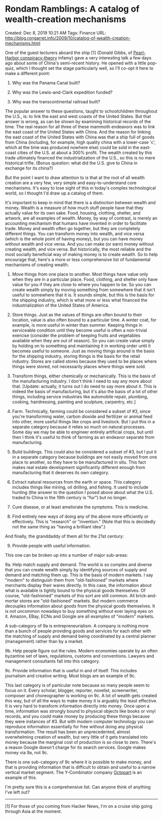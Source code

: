 # Rondam Ramblings: A catalog of wealth-creation mechanisms

Created: Dec 8, 2019 10:21 AM
Tags: Finance
URL: http://blog.rongarret.info/2009/10/catalog-of-wealth-creation-mechanisms.html

One of the guest lecturers aboard the ship [1] (Donald Gibbs, of [Pearl-Harbor conspiracy-theory](http://rondam.blogspot.com/2009/10/pearl-harbor-truthers-rejoice.html) infamy) gave a very interesting talk a few days ago about some of China's semi-recent history. He opened with a little pop-quiz, which I thought set the stage particularly well, so I'll co-opt it here to make a different point:

1. Why was the Panama Canal built?

2. Why was the Lewis-and-Clark expedition funded?

3. Why was the transcontinental railroad built?

The popular answer to these questions, taught to schoolchildren throughout the U.S., is: to link the east and west coasts of the United States. But that answer is wrong, as can be shown by examining historical records of the time. The real reason for all three of these mammoth endeavors was to link the east coast of the United States with China. And the reason for linking the east coast of the United States with China was that a ship full of goods from China (including, for example, high quality china with a lower-case 'c', which at the time was produced nowhere else) could be sold in the east-coast cities of the U.S. at about a 300% profit. The wealth created by this trade ultimately financed the industrialization of the U.S., so this is no mere historical trifle. (Bonus question: what did the U.S. give to China in exchange for its china?)

But the point I want to draw attention to is that at the root of all wealth creation are a very few, very simple and easy-to-understand core mechanisms. It's easy to lose sight of this in today's complex technological world, so I thought I'd draw up a catalog of them.

It's important to keep in mind that there is a distinction between wealth and money. Wealth is a measure of how much stuff people have that they actually value for its own sake. Food, housing, clothing, shelter, and artwork, are all examples of wealth. Money, by way of contrast, is merely an accounting mechanism that humans have invented in order to facilitate trade. Money and wealth often go together, but they are completely different things. You can transform money into wealth, and vice versa (which is the whole point of having money), but you can have money without wealth and vice versa. And you can make (or earn) money without creating wealth, and vice versa. But historically, the most reliable and the most socially beneficial way of making money is to create wealth. So to help encourage that, here's a more or less comprehensive list of fundamental mechanisms of creating wealth.

1. Move things from one place to another. Most things have value only when they are in a particular place. Food, clothing, and shelter only have value for you if they are close to where you happen to be. So you can create wealth simply by moving something from somewhere that it isn't useful to somewhere that it is. It sounds simple, but this is the basis for the shipping industry, which is what more or less what financed the industrialization of the United States of America.

2. Store things. Just as the values of things are often bound to their location, value is also often bound to a particular time. A winter coat, for example, is more useful in winter than summer. Keeping things in serviceable condition until they become useful is often a non-trivial exercise (consider the problem of keeping fruits and vegetables available when they are out of season). So you can create value simply by holding on to something and maintaining it in working order until it becomes useful to someone. Just as moving things around is the basis for the shipping industry, storing things is the basis for the retail industry. Stores are called stores because they used to be places where things were stored, not necessarily places where things were sold.

3. Transform things, either chemically or mechanically. This is the basis of the manufacturing industry. I don't think I need to say any more about that. [Update: actually, it turns out I do need to say more about it. This is indeed the basis of manufacturing, but it's also the basis of a lot of other things, including service industries like automobile repair, plumbing, cooking, hairdressing, painting and sculpture, carpentry, etc.]

4. Farm. Technically, farming could be considered a subset of #3, since you're transforming water, carbon dioxide and fertilizer or animal feed into other, more useful things like crops and livestock. But I put this in a separate category because it relies so much on natural processes. Some day we may be able to engineer entirely artificial crops, but until then I think it's useful to think of farming as an endeavor separate from manufacturing.

5. Build buildings. This could also be considered a subset of #3, but I put it in a separate category because buildings are not easily moved from one place to another, so they have to be manufactured in situ. This fact makes real estate development significantly different enough from manufacturing that it deserves its own category.

6. Extract natural resources from the earth or space. This category includes things like mining, oil drilling, and fishing. It used to include hunting (the answer to the question I posed above about what the U.S. traded to China in the 19th century is "fur") but no longer.

7. Cure disease, or at least ameliorate the symptoms. This is medicine.

8. Find entirely new ways of doing any of the above more efficiently or effectively. This is "research" or "invention." (Note that this is decidedly not the same thing as "having a brilliant idea".)

And finally, the granddaddy of them all for the 21st century:

9. Provide people with useful information.

This one can be broken up into a number of major sub-areas:

9a. Help match supply and demand. The world is so complex and diverse that you can create wealth simply by identifying sources of supply and demand and matching them up. This is the basis of modern markets. I say "modern" to distinguish them from "old-fashioned" markets where merchants display their wares directly. In this case, the information about what is available is tightly bound to the physical goods themselves. Of course, "old-fashioned" markets of this sort are still common. All brick-and-mortar stores are "old-fashioned" markets. But modern commerce decouples information about goods from the physical goods themselves. It is not uncommon nowadays to buy something without ever laying eyes on it. Amazon, EBay, ECNs and Google are all examples of "modern" markets.

A sub-category of 9a is entrepreneurialism. A company is nothing more than a bunch of people providing goods and services for each other with the matching of supply and demand being coordinated by a central planner (management) rather than by a market.

9b. Help people figure out the rules. Modern economies operate by an often byzantine set of laws, regulations, customs and conventions. Lawyers and management consultants fall into this category.

9c. Provide information that is useful in and of itself. This includes journalism and creative writing. Most blogs are an example of 9c.

This last category is of particular note because so many people seem to focus on it. Every scholar, blogger, reporter, novelist, screenwriter, composer and choreographer is working on 9c. A lot of wealth gets created this way, but of all the ways to make money it is arguably the least effective. It is very hard to transform information directly into money. Once upon a time, information was strongly bound to physical objects like books or vinyl records, and you could make money by producing these things because they were instances of #3. But with modern computer technology you can reproduce information essentially for free without doing any physical transformation. The result has been an unprecedented, almost overwhelming creation of wealth, but very little of it gets translated into money because the marginal cost of production is so close to zero. There's a reason Google doesn't charge for its search services. Google makes money via 9a, not 9c.

There is one sub-category of 9c where it is possible to make money, and that is providing information that is difficult to obtain and useful to a narrow vertical market segment. The Y-Combinator company [Octopart](http://octopart.com/) is an example of this.

I'm pretty sure this is a comprehensive list. Can anyone think of anything I've left out?

---

[1] For those of you coming from Hacker News, I'm on a cruise ship going through Asia at the moment.